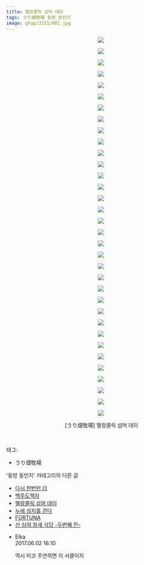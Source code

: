 ```yaml
---
title: 멜랑콜릭 섬머 데이
tags: うり畑牧場 동방_동인지
image: ghap/3321/001.jpg
---
```

<div class="article">
<p style="text-align: center; clear: none; float: none;"><img src="{{ site.nasurl }}/ghap/3321/001.jpg"/></p>
<p style="text-align: center; clear: none; float: none;"><img src="{{ site.nasurl }}/ghap/3321/002.jpg"/></p>
<p style="text-align: center; clear: none; float: none;"><img src="{{ site.nasurl }}/ghap/3321/003.jpg"/></p>
<p style="text-align: center; clear: none; float: none;"><img src="{{ site.nasurl }}/ghap/3321/004.jpg"/></p>
<p style="text-align: center; clear: none; float: none;"><img src="{{ site.nasurl }}/ghap/3321/005.jpg"/></p>
<p style="text-align: center; clear: none; float: none;"><img src="{{ site.nasurl }}/ghap/3321/006.jpg"/></p>
<p style="text-align: center; clear: none; float: none;"><img src="{{ site.nasurl }}/ghap/3321/007.jpg"/></p>
<p style="text-align: center; clear: none; float: none;"><img src="{{ site.nasurl }}/ghap/3321/008.jpg"/></p>
<p style="text-align: center; clear: none; float: none;"><img src="{{ site.nasurl }}/ghap/3321/009.jpg"/></p>
<p style="text-align: center; clear: none; float: none;"><img src="{{ site.nasurl }}/ghap/3321/010.jpg"/></p>
<p style="text-align: center; clear: none; float: none;"><img src="{{ site.nasurl }}/ghap/3321/011.jpg"/></p>
<p style="text-align: center; clear: none; float: none;"><img src="{{ site.nasurl }}/ghap/3321/012.jpg"/></p>
<p style="text-align: center; clear: none; float: none;"><img src="{{ site.nasurl }}/ghap/3321/013.jpg"/></p>
<p style="text-align: center; clear: none; float: none;"><img src="{{ site.nasurl }}/ghap/3321/014.jpg"/></p>
<p style="text-align: center; clear: none; float: none;"><img src="{{ site.nasurl }}/ghap/3321/015.jpg"/></p>
<p style="text-align: center; clear: none; float: none;"><img src="{{ site.nasurl }}/ghap/3321/016.jpg"/></p>
<p style="text-align: center; clear: none; float: none;"><img src="{{ site.nasurl }}/ghap/3321/017.jpg"/></p>
<p style="text-align: center; clear: none; float: none;"><img src="{{ site.nasurl }}/ghap/3321/018.jpg"/></p>
<p style="text-align: center; clear: none; float: none;"><img src="{{ site.nasurl }}/ghap/3321/019.jpg"/></p>
<p style="text-align: center; clear: none; float: none;"><img src="{{ site.nasurl }}/ghap/3321/020.jpg"/></p>
<p style="text-align: center; clear: none; float: none;"><img src="{{ site.nasurl }}/ghap/3321/021.jpg"/></p>
<p style="text-align: center; clear: none; float: none;"><img src="{{ site.nasurl }}/ghap/3321/022.jpg"/></p>
<p style="text-align: center; clear: none; float: none;"><img src="{{ site.nasurl }}/ghap/3321/023.jpg"/></p>
<p style="text-align: center; clear: none; float: none;"><img src="{{ site.nasurl }}/ghap/3321/024.jpg"/></p>
<p style="text-align: center; clear: none; float: none;"><img src="{{ site.nasurl }}/ghap/3321/025.jpg"/></p>
<p style="text-align: center; clear: none; float: none;"><img src="{{ site.nasurl }}/ghap/3321/026.jpg"/></p>
<p style="text-align: center; clear: none; float: none;"><img src="{{ site.nasurl }}/ghap/3321/027.jpg"/></p>
<p style="text-align: center; clear: none; float: none;"><img src="{{ site.nasurl }}/ghap/3321/028.jpg"/></p>
<p style="text-align: center; clear: none; float: none;"><img src="{{ site.nasurl }}/ghap/3321/029.jpg"/></p>
<p style="text-align: center; clear: none; float: none;"><img src="{{ site.nasurl }}/ghap/3321/030.jpg"/></p>
<p style="text-align: center; clear: none; float: none;"><img src="{{ site.nasurl }}/ghap/3321/031.jpg"/></p>
<p style="text-align: center; clear: none; float: none;"><img src="{{ site.nasurl }}/ghap/3321/032.jpg"/></p>
<p style="text-align: center; clear: none; float: none;"><img src="{{ site.nasurl }}/ghap/3321/033.jpg"/></p>
<p style="text-align: center; clear: none; float: none;"><img src="{{ site.nasurl }}/ghap/3321/034.jpg"/></p>
<p style="text-align: center; clear: none; float: none;"> [うり畑牧場] 멜랑콜릭 섬머 데이</p>
<p><br/></p>
</div><div class="tagTrail">
<p>태그: </p>
<ul>
<li>うり畑牧場</li>
</ul>
</div><div class="another">
<p>'동방 동인지' 카테고리의 다른 글</p>
<ul>
<li><a href="/2017-06-01-ghap_3323">다시 한번만 더</a></li>
<li><a href="/2017-06-01-ghap_3322">백주도책자</a></li>
<li><a href="/2017-06-01-ghap_3321">멜랑콜릭 섬머 데이</a></li>
<li><a href="/2017-06-01-ghap_3320">누에 성지를 걷다</a></li>
<li><a href="/2017-06-01-ghap_3319">FORTUNA</a></li>
<li><a href="/2017-05-26-ghap_3314">신 심야 참새 식당 -두번째 잔-</a></li>
</ul>
</div><div class="cb_module cb_fluid">
<div class="cb_wrt cb_profile">
<div class="comment">
<ul>
<li class="cb_thumb_off" id="comment15004369">
<div class="cb_comment_area">
<div class="cb_info_area">
<div class="cb_section">
<span class="cb_nick_name">Elka</span>
</div>
<div class="cb_section">
<span class="cb_date">2017.06.02 16:10 </span>
</div>
</div>
<div class="cb_dsc_comment">
<p class="cb_dsc">
											역시 미코 주연하면 이 서클이지
										</p>
</div>
</div></li>
</ul>
</div>
</div><!-- commentList close -->
</div>